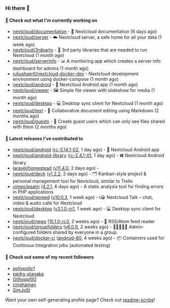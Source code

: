 ### Hi there 👋

#### 👷 Check out what I'm currently working on

- [nextcloud/documentation](https://github.com/nextcloud/documentation) - 📘 Nextcloud documentation (6 days ago)
- [nextcloud/server](https://github.com/nextcloud/server) - ☁️ Nextcloud server, a safe home for all your data (1 week ago)
- [nextcloud/3rdparty](https://github.com/nextcloud/3rdparty) - :battery: 3rd party libraries that are needed to run Nextcloud (1 month ago)
- [nextcloud/serverinfo](https://github.com/nextcloud/serverinfo) - 📊 A monitoring app which creates a server info dashboard for admins (1 month ago)
- [juliushaertl/nextcloud-docker-dev](https://github.com/juliushaertl/nextcloud-docker-dev) - Nextcloud development environment using docker-compose (1 month ago)
- [nextcloud/android](https://github.com/nextcloud/android) - 📱 Nextcloud Android app (1 month ago)
- [nextcloud/viewer](https://github.com/nextcloud/viewer) - 🖼 Simple file viewer with slideshow for media (1 month ago)
- [nextcloud/desktop](https://github.com/nextcloud/desktop) - 💻 Desktop sync client for Nextcloud (1 month ago)
- [nextcloud/text](https://github.com/nextcloud/text) - 📑 Collaborative document editing using Markdown (2 months ago)
- [nextcloud/guests](https://github.com/nextcloud/guests) - 🙈 Create guest users which can only see files shared with them (2 months ago)

#### 🔭 Latest releases I've contributed to

- [nextcloud/android](https://github.com/nextcloud/android) ([rc-3.14.1-02](https://github.com/nextcloud/android/releases/tag/rc-3.14.1-02), 1 day ago) - 📱 Nextcloud Android app
- [nextcloud/android-library](https://github.com/nextcloud/android-library) ([rc-2.4.1-01](https://github.com/nextcloud/android-library/releases/tag/rc-2.4.1-01), 1 day ago) - ☎️ Nextcloud Android library
- [laravel/homestead](https://github.com/laravel/homestead) ([v11.4.0](https://github.com/laravel/homestead/releases/tag/v11.4.0), 2 days ago) - 
- [nextcloud/deck](https://github.com/nextcloud/deck) ([v1.2.2](https://github.com/nextcloud/deck/releases/tag/v1.2.2), 2 days ago) - 🗂 Kanban-style project &amp; personal management tool for Nextcloud, similar to Trello
- [vimeo/psalm](https://github.com/vimeo/psalm) ([4.2.1](https://github.com/vimeo/psalm/releases/tag/4.2.1), 6 days ago) - A static analysis tool for finding errors in PHP applications
- [nextcloud/spreed](https://github.com/nextcloud/spreed) ([v10.0.3](https://github.com/nextcloud/spreed/releases/tag/v10.0.3), 1 week ago) - 📞😀 Nextcloud Talk – chat, video &amp; audio calls for Nextcloud
- [nextcloud/desktop](https://github.com/nextcloud/desktop) ([v3.1.0-rc1](https://github.com/nextcloud/desktop/releases/tag/v3.1.0-rc1), 1 week ago) - 💻 Desktop sync client for Nextcloud
- [nextcloud/news](https://github.com/nextcloud/news) ([15.1.0-rc3](https://github.com/nextcloud/news/releases/tag/15.1.0-rc3), 2 weeks ago) - :newspaper: RSS/Atom feed reader
- [nextcloud/groupfolders](https://github.com/nextcloud/groupfolders) ([v6.0.9](https://github.com/nextcloud/groupfolders/releases/tag/v6.0.9), 2 weeks ago) - 📁👩‍👩‍👧‍👦 Admin-configured folders shared by everyone in a group.
- [nextcloud/docker-ci](https://github.com/nextcloud/docker-ci) ([android-60](https://github.com/nextcloud/docker-ci/releases/tag/android-60), 4 weeks ago) - :package: Containers used for Continous Integration jobs (automated testing)

#### 👯 Check out some of my recent followers

- [pollypolly1](https://github.com/pollypolly1)
- [pedro-stanaka](https://github.com/pedro-stanaka)
- [Githopp192](https://github.com/Githopp192)
- [cinghaman](https://github.com/cinghaman)
- [SimJoSt](https://github.com/SimJoSt)

Want your own self-generating profile page? Check out [readme-scribe](https://github.com/muesli/readme-scribe)!
